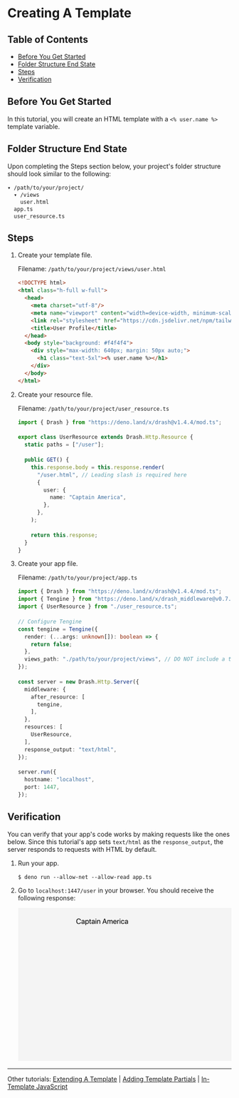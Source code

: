 # Creating A Template

## Table of Contents

- [Before You Get Started](#before-you-get-started)
- [Folder Structure End State](#folder-structure-end-state)
- [Steps](#steps)
- [Verification](#verification)

## Before You Get Started

In this tutorial, you will create an HTML template with a `<% user.name %>`
template variable.

## Folder Structure End State

Upon completing the Steps section below, your project's folder structure should
look similar to the following:

```
▾ /path/to/your/project/
  ▾ /views
    user.html
  app.ts
  user_resource.ts
```

## Steps

1. Create your template file.

   Filename: `/path/to/your/project/views/user.html`

   ```html
   <!DOCTYPE html>
   <html class="h-full w-full">
     <head>
       <meta charset="utf-8"/>
       <meta name="viewport" content="width=device-width, minimum-scale=1.0, user-scalable=no"/>
       <link rel="stylesheet" href="https://cdn.jsdelivr.net/npm/tailwindcss/dist/tailwind.min.css">
       <title>User Profile</title>
     </head>
     <body style="background: #f4f4f4">
       <div style="max-width: 640px; margin: 50px auto;">
         <h1 class="text-5xl"><% user.name %></h1>
       </div>
     </body>
   </html>
   ```

2. Create your resource file.

   Filename: `/path/to/your/project/user_resource.ts`

   ```typescript
   import { Drash } from "https://deno.land/x/drash@v1.4.4/mod.ts";

   export class UserResource extends Drash.Http.Resource {
     static paths = ["/user"];

     public GET() {
       this.response.body = this.response.render(
         "/user.html", // Leading slash is required here
         {
           user: {
             name: "Captain America",
           },
         },
       );

       return this.response;
     }
   }
   ```

3. Create your app file.

   Filename: `/path/to/your/project/app.ts`

   ```typescript
   import { Drash } from "https://deno.land/x/drash@v1.4.4/mod.ts";
   import { Tengine } from "https://deno.land/x/drash_middleware@v0.7.5/tengine/mod.ts";
   import { UserResource } from "./user_resource.ts";

   // Configure Tengine
   const tengine = Tengine({
     render: (...args: unknown[]): boolean => {
       return false;
     },
     views_path: "./path/to/your/project/views", // DO NOT include a trailing slash
   });

   const server = new Drash.Http.Server({
     middleware: {
       after_resource: [
         tengine,
       ],
     },
     resources: [
       UserResource,
     ],
     response_output: "text/html",
   });

   server.run({
     hostname: "localhost",
     port: 1447,
   });
   ```

## Verification

You can verify that your app's code works by making requests like the ones
below. Since this tutorial's app sets `text/html` as the `response_output`, the
server responds to requests with HTML by default.

1. Run your app.

   ```shell
   $ deno run --allow-net --allow-read app.ts
   ```

2. Go to `localhost:1447/user` in your browser. You should receive the following
   response:

   ![Creating A Template](./img/creating_a_template.png)

---

Other tutorials: [Extending A Template](./extending_a_template.md) |
[Adding Template Partials](./adding_template_partials.md) |
[In-Template JavaScript](./in_template_javascript.md)
